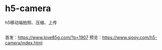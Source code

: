 # h5-camera
h5移动端拍照、压缩、上传

##
首发：https://www.love85g.com/?p=1907
预览：https://www.sjooy.com/h5-camera/index.html 
